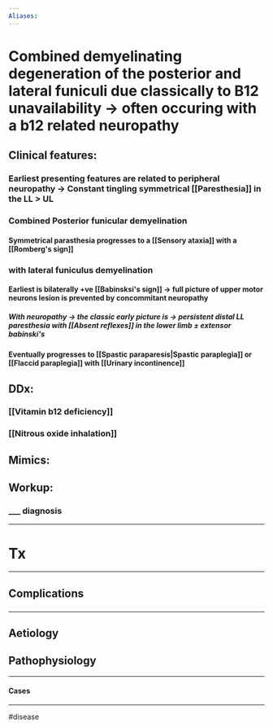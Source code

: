 ```yaml
---
Aliases:
---
```

# Combined demyelinating degeneration of the posterior and lateral funiculi due classically to B12 unavailability -> often occuring with a b12 related neuropathy
## Clinical features:
### Earliest presenting features are related to peripheral neuropathy -> Constant tingling symmetrical [[Paresthesia]] in the LL > UL
### Combined Posterior funicular demyelination
#### Symmetrical parasthesia progresses to a [[Sensory ataxia]] with a [[Romberg's sign]]
### with lateral funiculus demyelination
#### Earliest is bilaterally +ve [[Babinsksi's sign]] -> full picture of upper motor neurons lesion is prevented by concommitant neuropathy
##### With neuropathy -> the classic early picture is -> persistent distal LL paresthesia with [[Absent reflexes]] in the lower limb ± extensor babinski's
#### Eventually progresses to [[Spastic paraparesis|Spastic paraplegia]] or [[Flaccid paraplegia]] with [[Urinary incontinence]]
## DDx:
### [[Vitamin b12 deficiency]]
### [[Nitrous oxide inhalation]]
## Mimics:
###
## Workup:
### ___ diagnosis
---
# Tx

---
## Complications
###

---
## Aetiology
## Pathophysiology

---
#### Cases


---
#disease 